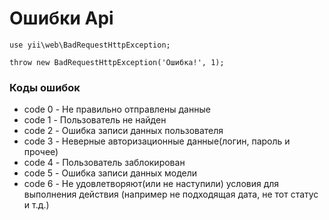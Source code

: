 # Ошибки Api

`use yii\web\BadRequestHttpException;`

`throw new BadRequestHttpException('Ошибка!', 1);`

### Коды ошибок

- сode 0 - Не правильно отправлены данные 
- сode 1 - Пользователь не найден
- сode 2 - Ошибка записи данных пользователя
- сode 3 - Неверные авторизационные данные(логин, пароль и прочее)
- сode 4 - Пользователь заблокирован
- сode 5 - Ошибка записи данных модели
- сode 6 - Не удовлетворяют(или не наступили) условия для выполнения действия (например не подходящая дата, не тот статус и т.д.)
